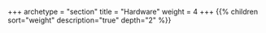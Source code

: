 +++
archetype = "section"
title = "Hardware"
weight = 4
+++
{{% children sort="weight" description="true" depth="2" %}}
